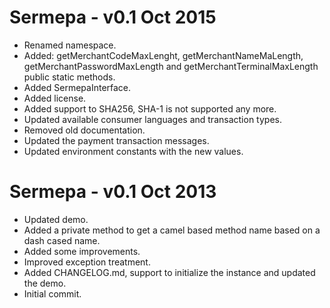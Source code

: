 Sermepa - v0.1 Oct 2015
======================
- Renamed namespace.
- Added: getMerchantCodeMaxLenght, getMerchantNameMaLength, getMerchantPasswordMaxLength and getMerchantTerminalMaxLength public static methods.
- Added SermepaInterface.
- Added license.
- Added support to SHA256, SHA-1 is not supported any more.
- Updated available consumer languages and transaction types.
- Removed old documentation.
- Updated the payment transaction messages.
- Updated environment constants with the new values.

Sermepa - v0.1 Oct 2013
=========================
- Updated demo.
- Added a private method to get a camel based method name based on a dash cased name.
- Added some improvements.
- Improved exception treatment.
- Added CHANGELOG.md, support to initialize the instance and updated the demo.
- Initial commit.
